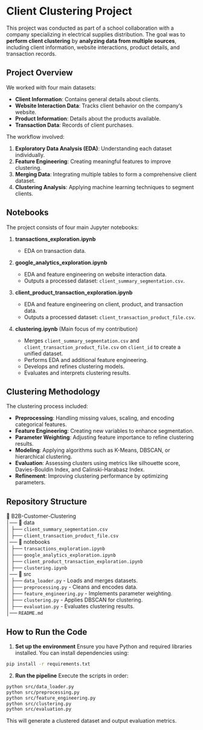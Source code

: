 # Client Clustering Project

This project was conducted as part of a school collaboration with a company specializing in electrical supplies distribution. The goal was to **perform client clustering** by **analyzing data from multiple sources**, including client information, website interactions, product details, and transaction records.

## Project Overview

We worked with four main datasets:
- **Client Information**: Contains general details about clients.
- **Website Interaction Data**: Tracks client behavior on the company’s website.
- **Product Information**: Details about the products available.
- **Transaction Data**: Records of client purchases.

The workflow involved:
1. **Exploratory Data Analysis (EDA)**: Understanding each dataset individually.
2. **Feature Engineering**: Creating meaningful features to improve clustering.
3. **Merging Data**: Integrating multiple tables to form a comprehensive client dataset.
4. **Clustering Analysis**: Applying machine learning techniques to segment clients.

## Notebooks

The project consists of four main Jupyter notebooks:

1. **transactions_exploration.ipynb**  
   - EDA on transaction data.  

2. **google_analytics_exploration.ipynb**  
   - EDA and feature engineering on website interaction data.  
   - Outputs a processed dataset: `client_summary_segmentation.csv`.

3. **client_product_transaction_exploration.ipynb**  
   - EDA and feature engineering on client, product, and transaction data.  
   - Outputs a processed dataset: `client_transaction_product_file.csv`.

4. **clustering.ipynb** (Main focus of my contribution)  
   - Merges `client_summary_segmentation.csv` and `client_transaction_product_file.csv` on `client_id` to create a unified dataset.  
   - Performs EDA and additional feature engineering.  
   - Develops and refines clustering models.  
   - Evaluates and interprets clustering results.

## Clustering Methodology

The clustering process included:
- **Preprocessing**: Handling missing values, scaling, and encoding categorical features.
- **Feature Engineering**: Creating new variables to enhance segmentation.
- **Parameter Weighting**: Adjusting feature importance to refine clustering results.
- **Modeling**: Applying algorithms such as K-Means, DBSCAN, or hierarchical clustering.
- **Evaluation**: Assessing clusters using metrics like silhouette score, Davies-Bouldin Index, and Calinski-Harabasz Index.
- **Refinement**: Improving clustering performance by optimizing parameters.

## Repository Structure

📂 B2B-Customer-Clustering  
│── 📁 data  
│   ├── `client_summary_segmentation.csv`  
│   ├── `client_transaction_product_file.csv`  
│── 📁 notebooks  
│   ├── `transactions_exploration.ipynb`  
│   ├── `google_analytics_exploration.ipynb`  
│   ├── `client_product_transaction_exploration.ipynb`  
│   ├── `clustering.ipynb`  
│── 📁 src  
│   ├── `data_loader.py` - Loads and merges datasets.  
│   ├── `preprocessing.py` - Cleans and encodes data.  
│   ├── `feature_engineering.py` - Implements parameter weighting.  
│   ├── `clustering.py` - Applies DBSCAN for clustering.  
│   ├── `evaluation.py` - Evaluates clustering results.  
│── `README.md`

## How to Run the Code

1. **Set up the environment**
Ensure you have Python and required libraries installed. You can install dependencies using:
  ```bash
  pip install -r requirements.txt
```
2. **Run the pipeline**
  Execute the scripts in order:
  ```bash
  python src/data_loader.py
  python src/preprocessing.py
  python src/feature_engineering.py
  python src/clustering.py
  python src/evaluation.py
```
This will generate a clustered dataset and output evaluation metrics.


